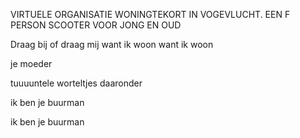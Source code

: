 VIRTUELE ORGANISATIE WONINGTEKORT IN VOGEVLUCHT. 
EEN F PERSON SCOOTER
VOOR JONG EN OUD

Draag bij
of draag mij
want ik woon
want ik woon

je moeder

tuuuuntele worteltjes
daaronder

ik ben je buurman

ik ben je buurman
